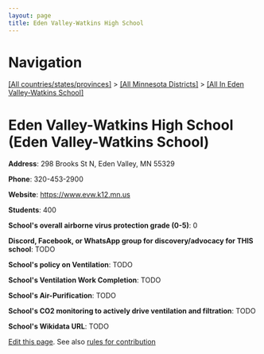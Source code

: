 ```yaml
---
layout: page
title: Eden Valley-Watkins High School
---
```

# Navigation

[[All countries/states/provinces]](../../..) > [[All Minnesota Districts]](../..) > [[All In Eden Valley-Watkins School]](..)

# Eden Valley-Watkins High School (Eden Valley-Watkins School)

**Address**: 298 Brooks St N, Eden Valley, MN 55329

**Phone**: 320-453-2900

**Website**: <https://www.evw.k12.mn.us>

**Students**: 400

**School's overall airborne virus protection grade (0-5)**: 0

**Discord, Facebook, or WhatsApp group for discovery/advocacy for THIS school**: TODO

**School's policy on Ventilation**: TODO

**School's Ventilation Work Completion**: TODO

**School's Air-Purification**: TODO

**School's CO2 monitoring to actively drive ventilation and filtration**: TODO

**School's Wikidata URL**: TODO


[Edit this page](https://github.com/ventilate-schools/MN/edit/main/./Eden_Valley-Watkins_School/Eden_Valley-Watkins_High_School.md). See also [rules for contribution](../../../contribution-rules/)
